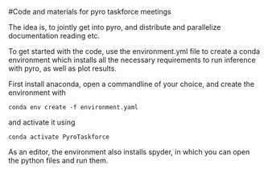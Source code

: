 #Code and materials for pyro taskforce meetings

The idea is, to jointly get into pyro, and distribute and parallelize documentation reading etc.

To get started with the code, use the environment.yml file to create a conda environment which installs all the necessary requirements to run inference with pyro, as well as plot results.

First install anaconda, open a commandline of your choice, and create the environment with
```
conda env create -f environment.yaml
```
and activate it using
```
conda activate PyroTaskforce
```

As an editor, the environment also installs spyder, in which you can open the python files and run them.
